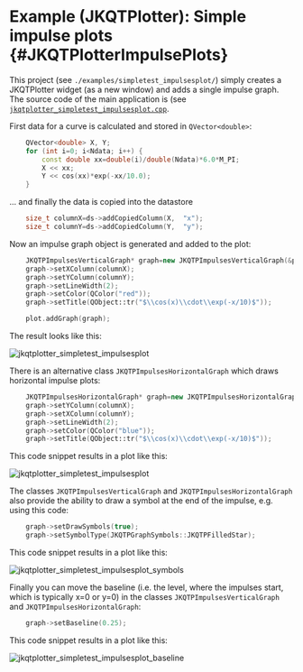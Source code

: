 # Example (JKQTPlotter): Simple impulse plots {#JKQTPlotterImpulsePlots}
This project (see `./examples/simpletest_impulsesplot/`) simply creates a JKQTPlotter widget (as a new window) and adds a single impulse graph. 
The source code of the main application is (see [`jkqtplotter_simpletest_impulsesplot.cpp`](https://github.com/jkriege2/JKQtPlotter/tree/master/examples/simpletest_impulsesplot/jkqtplotter_simpletest_impulsesplot.cpp).



First data for a curve is calculated and stored in `QVector<double>`: 
```.cpp
    QVector<double> X, Y;
    for (int i=0; i<Ndata; i++) {
        const double xx=double(i)/double(Ndata)*6.0*M_PI;
        X << xx;
        Y << cos(xx)*exp(-xx/10.0);
    }
```

... and finally the data is copied into the datastore
```.cpp
    size_t columnX=ds->addCopiedColumn(X,  "x");
    size_t columnY=ds->addCopiedColumn(Y,  "y");
```
	
Now an impulse graph object is generated and added to the plot:
```.cpp
    JKQTPImpulsesVerticalGraph* graph=new JKQTPImpulsesVerticalGraph(&plot);
    graph->setXColumn(columnX);
    graph->setYColumn(columnY);
	graph->setLineWidth(2);
	graph->setColor(QColor("red"));
    graph->setTitle(QObject::tr("$\\cos(x)\\cdot\\exp(-x/10)$"));

    plot.addGraph(graph);
```

The result looks like this:

![jkqtplotter_simpletest_impulsesplot](https://raw.githubusercontent.com/jkriege2/JKQtPlotter/master/screenshots/jkqtplotter_simpletest_impulsesplot.png)

There is an alternative class `JKQTPImpulsesHorizontalGraph` which draws horizontal impulse plots:
```.cpp
    JKQTPImpulsesHorizontalGraph* graph=new JKQTPImpulsesHorizontalGraph(&plot);
    graph->setYColumn(columnX);
    graph->setXColumn(columnY);
    graph->setLineWidth(2);
    graph->setColor(QColor("blue"));
    graph->setTitle(QObject::tr("$\\cos(x)\\cdot\\exp(-x/10)$"));
```

This code snippet results in a plot like this:

![jkqtplotter_simpletest_impulsesplot](https://raw.githubusercontent.com/jkriege2/JKQtPlotter/master/screenshots/jkqtplotter_simpletest_impulsesplot_horizontal.png)

The classes `JKQTPImpulsesVerticalGraph` and `JKQTPImpulsesHorizontalGraph` also provide the ability to draw a symbol at the end of the impulse, e.g. using this code:

```.cpp
    graph->setDrawSymbols(true);
    graph->setSymbolType(JKQTPGraphSymbols::JKQTPFilledStar);
```

This code snippet results in a plot like this:

![jkqtplotter_simpletest_impulsesplot_symbols](https://raw.githubusercontent.com/jkriege2/JKQtPlotter/master/screenshots/jkqtplotter_simpletest_impulsesplot_symbols.png)

Finally you can move the baseline (i.e. the level, where the impulses start, which is typically x=0 or y=0) in the classes `JKQTPImpulsesVerticalGraph` and `JKQTPImpulsesHorizontalGraph`:

```.cpp
    graph->setBaseline(0.25);
```

This code snippet results in a plot like this:

![jkqtplotter_simpletest_impulsesplot_baseline](https://raw.githubusercontent.com/jkriege2/JKQtPlotter/master/screenshots/jkqtplotter_simpletest_impulsesplot_baseline.png)

